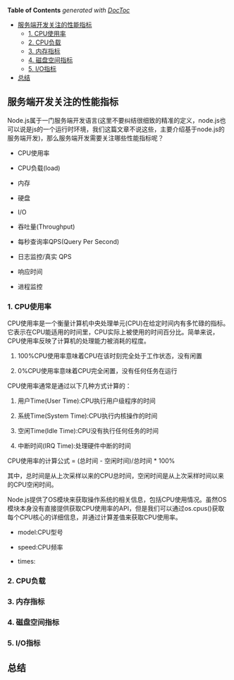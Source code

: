 <!-- START doctoc generated TOC please keep comment here to allow auto update -->
<!-- DON'T EDIT THIS SECTION, INSTEAD RE-RUN doctoc TO UPDATE -->
**Table of Contents**  *generated with [DocToc](https://github.com/thlorenz/doctoc)*

- [服务端开发关注的性能指标](#%E6%9C%8D%E5%8A%A1%E7%AB%AF%E5%BC%80%E5%8F%91%E5%85%B3%E6%B3%A8%E7%9A%84%E6%80%A7%E8%83%BD%E6%8C%87%E6%A0%87)
  - [1. CPU使用率](#1-cpu%E4%BD%BF%E7%94%A8%E7%8E%87)
  - [2. CPU负载](#2-cpu%E8%B4%9F%E8%BD%BD)
  - [3. 内存指标](#3-%E5%86%85%E5%AD%98%E6%8C%87%E6%A0%87)
  - [4. 磁盘空间指标](#4-%E7%A3%81%E7%9B%98%E7%A9%BA%E9%97%B4%E6%8C%87%E6%A0%87)
  - [5. I/O指标](#5-io%E6%8C%87%E6%A0%87)
- [总结](#%E6%80%BB%E7%BB%93)

<!-- END doctoc generated TOC please keep comment here to allow auto update -->

## 服务端开发关注的性能指标

Node.js属于一门服务端开发语言(这里不要纠结很细致的精准的定义，node.js也可以说是js的一个运行时环境，我们这篇文章不说这些，主要介绍基于node.js的服务端开发)，那么服务端开发需要关注哪些性能指标呢？

- CPU使用率

- CPU负载(load)

- 内存

- 硬盘

- I/O

- 吞吐量(Throughput)

- 每秒查询率QPS(Query Per Second)

- 日志监控/真实 QPS

- 响应时间

- 进程监控

### 1. CPU使用率

CPU使用率是一个衡量计算机中央处理单元(CPU)在给定时间内有多忙碌的指标。它表示在CPU能适用的时间里，CPU实际上被使用的时间百分比。简单来说，CPU使用率反映了计算机的处理能力被消耗的程度。

1. 100%CPU使用率意味着CPU在该时刻完全处于工作状态，没有闲置

2. 0%CPU使用率意味着CPU完全闲置，没有任何任务在运行

CPU使用率通常是通过以下几种方式计算的：

1. 用户Time(User Time):CPU执行用户级程序的时间

2. 系统Time(System Time):CPU执行内核操作的时间

3. 空闲Time(Idle Time):CPU没有执行任何任务的时间

4. 中断时间(IRQ Time):处理硬件中断的时间

CPU使用率的计算公式 = (总时间 - 空闲时间)/总时间 * 100%

其中，总时间是从上次采样以来的CPU总时间，空闲时间是从上次采样时间以来的CPU空闲时间。

Node.js提供了OS模块来获取操作系统的相关信息，包括CPU使用情况。虽然OS模块本身没有直接提供获取CPU使用率的API，但是我们可以通过os.cpus()获取每个CPU核心的详细信息，并通过计算差值来获取CPU使用率。

- model:CPU型号

- speed:CPU频率

- times:
### 2. CPU负载

### 3. 内存指标

### 4. 磁盘空间指标

### 5. I/O指标

## 总结